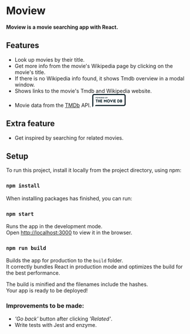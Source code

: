 # Moview

__Moview is a movie searching app with React.__

## Features
- Look up movies by their title. 
- Get more info from the movie's Wikipedia page by clicking on the movie's title.
- If there is no Wikipedia info found, it shows Tmdb overview in a modal window.
- Shows links to the movie's Tmdb and Wikipedia website.
- Movie data from the [TMDb](https://www.themoviedb.org/) API. ![tmdb logo](/src/assets/tmdb-logo-rectangle-blue.png)

## Extra feature
- Get inspired by searching for related movies.

## Setup

To run this project, install it locally from the project directory, using npm:

### `npm install`

When installing packages has finished, you can run:

### `npm start`

Runs the app in the development mode.<br>
Open [http://localhost:3000](http://localhost:3000) to view it in the browser.

### `npm run build`

Builds the app for production to the `build` folder.<br>
It correctly bundles React in production mode and optimizes the build for the best performance.

The build is minified and the filenames include the hashes.<br>
Your app is ready to be deployed!

### Improvements to be made:
- _'Go back'_ button after clicking _'Related'_.
- Write tests with Jest and enzyme.
